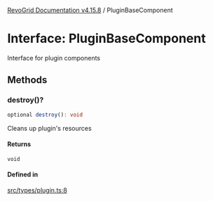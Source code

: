 [RevoGrid Documentation v4.15.8](README.md) / PluginBaseComponent

# Interface: PluginBaseComponent

Interface for plugin components

## Methods

### destroy()?

```ts
optional destroy(): void
```

Cleans up plugin's resources

#### Returns

`void`

#### Defined in

[src/types/plugin.ts:8](https://github.com/revolist/revogrid/blob/2ac43d2713c9d394ff33675f959c6432bf5aa023/src/types/plugin.ts#L8)
